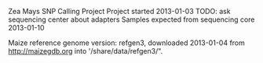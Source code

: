 Zea Mays SNP Calling Project
Project started 2013-01-03
TODO: ask sequencing center about adapters
Samples expected from sequencing core 2013-01-10


Maize reference genome version: refgen3, downloaded 2013-01-04 from
http://maizegdb.org into '/share/data/refgen3/".
